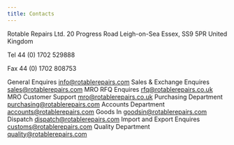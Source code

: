 ```yaml
---
title: Contacts
---
```


Rotable Repairs Ltd.
20 Progress Road
Leigh-on-Sea
Essex, SS9 5PR
United Kingdom

Tel 44 (0) 1702 529888

Fax 44 (0) 1702 808753

General Enquires
info@rotablerepairs.com
Sales & Exchange Enquires
sales@rotablerepairs.com
MRO RFQ Enquires
rfq@rotablerepairs.co.uk
MRO Customer Support
mro@rotablerepairs.co.uk
Purchasing Department
purchasing@rotablerepairs.com
Accounts Department
accounts@rotablerepairs.com
Goods In
goodsin@rotablerepairs.com
Dispatch
dispatch@rotablerepairs.com
Import and Export Enquires
customs@rotablerepairs.com
Quality Department
quality@rotablerepairs.com